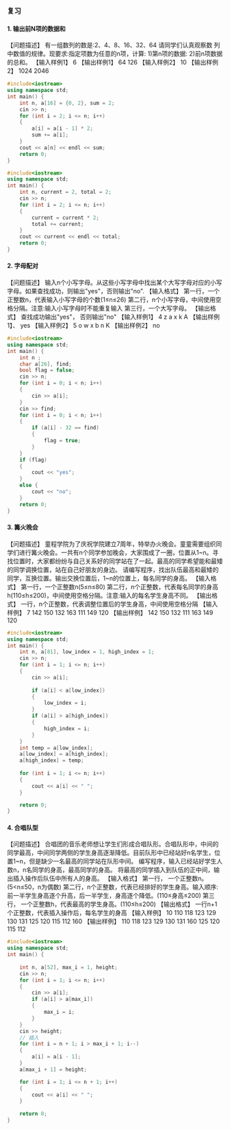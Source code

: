 ### 复习

#### 1. 输出前N项的数据和

【问题描述】
有一组数列的数是:2、4、8、16、32、64
请同学们认真观察数
列中数值的规律。现要求:指定项数为任意的n项，计算:
1)第n项的数据:
2)前n项数据的总和。
【输入样例1】
6
【输出样例1】
64
126
【输入样例2】
10
【输出样例2】
1024
2046

```C++
#include<iostream>
using namespace std;
int main() {
	int n, a[16] = {0, 2}, sum = 2;
	cin >> n;
	for (int i = 2; i <= n; i++)
	{
		a[i] = a[i - 1] * 2;
		sum += a[i];
	}
	cout << a[n] << endl << sum;
	return 0;
}
```

```C++
#include<iostream>
using namespace std;
int main() {
	int n, current = 2, total = 2;
	cin >> n;
	for (int i = 2; i <= n; i++)
	{
		current = current * 2;
		total += current;
	}
	cout << current << endl << total;
	return 0;
}
```

#### 2. 字母配对

【问题描述】
输入n个小写字母。从这些小写字母中找出某个大写字母对应的小写
字母。如果查找成功，则输出"yes"，否则输出"no".
【输入格式】
第一行，一个正整数n，代表输入小写字母的个数(1≤n≤26)
第二行，n个小写字母，中间使用空格分隔。注意:输入小写字母时不能重复输入
第三行，一个大写字母。
【输出格式】
查找成功输出"yes"，
否则输出"no"
【输入样例1】
4
z a x k
A
【输出样例1】、
yes
【输入样例2】
5
o w x b n
K
【输出样例2】
no

```C++
#include<iostream>
using namespace std;
int main() {
	int n ;
	char a[26], find;
	bool flag = false;
	cin >> n;
	for (int i = 0; i < n; i++)
	{
		cin >> a[i];
	}
	cin >> find;
	for (int i = 0; i < n; i++)
	{
		if (a[i] - 32 == find)
		{
			flag = true;
		}
	}
	if (flag)
	{
		cout << "yes";
	}
	else {
		cout << "no";
	}
	return 0;
}
```



#### 3. 篝火晚会

【问题描述】
童程学院为了庆祝学院建立7周年，特举办火晚会。童童需要组织同学们进行篝火晚会。一共有n个同学参加晚会，大家围成了一圈，位置从1~n。寻找位置时，大家都纷纷与自己关系好的同学站在了一起。最高的同学希望能和最矮的同学调换位置，站在自己好朋友的身边。
请编写程序，找出队伍最高和最矮的同学，互换位置。输出交换位置后，1~n的位置上，每名同学的身高。
【输入格式】
第一行，一个正整数n(5≤n≤80)
第二行，n个正整数，代表每名同学的身高h(110≤h≤200)，中间使用空格分隔。注意:输入的每名学生身高不同。
【输出格式】
一行，n个正整数，代表调整位置后的学生身高，中间使用空格分隔
【输入样例】
7
142 150 132 163 111 149 120
【输出样例】
142 150 132 111 163 149 120

```C++
#include<iostream>
using namespace std;
int main() {
	int n, a[81], low_index = 1, high_index = 1;
	cin >> n;
	for (int i = 1; i <= n; i++)
	{
		cin >> a[i];
		
		if (a[i] < a[low_index])
		{
			low_index = i;
		}
		if (a[i] > a[high_index])
		{
			high_index = i;
		}
	}
	int temp = a[low_index];
	a[low_index] = a[high_index];
	a[high_index] = temp;
	
	for (int i = 1; i <= n; i++)
	{
		cout << a[i] << " ";
	}

	return 0;
}
```

#### 4. 合唱队型

【问题描述】
合唱团的音乐老师想让学生们形成合唱队形。合唱队形中，中间的同学最高，中间同学两侧的学生身高逐渐降低。目前队形中已经站好n名学生，位置1~n，但是缺少一名最高的同学站在队形中间。
编写程序，输入已经站好学生人数n，n名同学的身高，最高同学的身高。
将最高的同学插入到队伍的正中间，输出插入操作后队伍中所有人的身高。
【输入格式】
第一行，
一个正整数n。
(5<n≤50，n为偶数)
第二行，n个正整数，代表已经排好的学生身高。输入顺序:前一半学生身高逐个升高，后一半学生，身高逐个降低。(110≤身高≤200)
第三行，
一个正整数h，代表最高的学生身高。(110≤h≤200)
【输出格式】
一行n+1个正整数，代表插入操作后，每名学生的身高
【输入样例】
10
110 118 123 129 130 131 125 120 115 112
160
【输出样例】
110 118 123 129 130 131 160 125 120 115 112

```C++
#include<iostream>
using namespace std;
int main() {
	
	int n, a[52], max_i = 1, height;
	cin >> n;
	for (int i = 1; i <= n; i++)
	{
		cin >> a[i];
		if (a[i] > a[max_i])
		{
			max_i = i;
		}
	}
	cin >> height;
	// 插入
	for (int i = n + 1; i > max_i + 1; i--)
	{
		a[i] = a[i - 1];
	}
	a[max_i + 1] = height;

	for (int i = 1; i <= n + 1; i++)
	{
		cout << a[i] << " ";
	}
	
	return 0;
}
```

